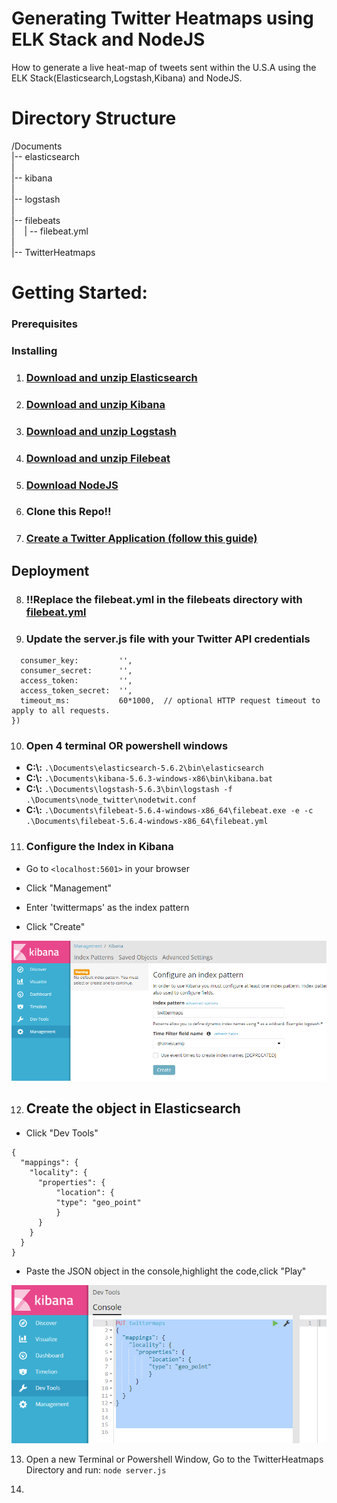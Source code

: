 # Generating Twitter Heatmaps using ELK Stack and NodeJS
How to generate a live heat-map of tweets sent within the U.S.A using the ELK Stack(Elasticsearch,Logstash,Kibana) and NodeJS.

# Directory Structure
  
  /Documents
  <br/>
  |--    elasticsearch
  <br/>
  |
  <br/>
  |--    kibana
  <br/>
  |
  <br/>
  |--    logstash
  <br/>
  |
  <br/>
  |--    filebeats
  <br/>
  |&nbsp;&nbsp;&nbsp;   | -- filebeat.yml
  <br/>
  |
  <br/>
  |--    TwitterHeatmaps

# Getting Started:

### Prerequisites

### Installing

  1. ### [Download and unzip Elasticsearch](https://www.elastic.co/downloads/elasticsearch)
  
  2. ### [Download and unzip Kibana](https://www.elastic.co/downloads/kibana)
  
  3. ### [Download and unzip Logstash](https://www.elastic.co/downloads/logstash)
  
  4. ### [Download and unzip Filebeat](https://www.elastic.co/downloads/beats/filebeat)
  
  5. ### [Download NodeJS](https://nodejs.org/en/download/)
  
  6. ### Clone this Repo!!
  
  7. ### [Create a Twitter Application (follow this guide)](http://docs.inboundnow.com/guide/create-twitter-application/)
  
 ## Deployment
 
  8. ### !!Replace the filebeat.yml in the filebeats directory with [filebeat.yml](https://github.com/mikebrusilov/TwitterHeatmaps/blob/master/filebeat.yml)
  
  9. ### Update the server.js file with your Twitter API credentials
  
  ```var T = new Twit({
    consumer_key:         '',
    consumer_secret:      '',
    access_token:         '',
    access_token_secret:  '',
    timeout_ms:           60*1000,  // optional HTTP request timeout to apply to all requests.
})
```

10. ### Open 4 terminal OR powershell windows
    
   - <b>C:\\:</b> `.\Documents\elasticsearch-5.6.2\bin\elasticsearch`
   - <b>C:\\:</b> `.\Documents\kibana-5.6.3-windows-x86\bin\kibana.bat`
   - <b>C:\\:</b> `.\Documents\logstash-5.6.3\bin\logstash -f .\Documents\node_twitter\nodetwit.conf`
   - <b>C:\\:</b> `.\Documents\filebeat-5.6.4-windows-x86_64\filebeat.exe -e -c .\Documents\filebeat-5.6.4-windows-x86_64\filebeat.yml`

11. ### Configure the Index in Kibana

* Go to `<localhost:5601>` in your browser 

* Click "Management" 

* Enter 'twittermaps' as the index pattern

* Click "Create"
    

![alt text](https://github.com/mikebrusilov/TwitterHeatmaps/blob/master/CreateIndexPatter.PNG)

12. ## Create the object in Elasticsearch 

* Click "Dev Tools" 

```PUT twittermaps
{
  "mappings": {
    "locality": {
      "properties": {
          "location": {
          "type": "geo_point"
          }
      }
    }
  }
}
```
* Paste the JSON object in the console,highlight the code,click "Play"

![alt text](https://github.com/mikebrusilov/TwitterHeatmaps/blob/master/CreateESObject.PNG)

13. Open a new Terminal or Powershell Window, Go to the TwitterHeatmaps Directory and run: `node server.js`

14. 




